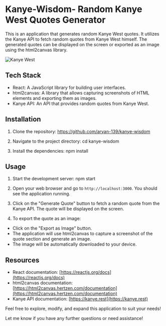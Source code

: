 # Kanye-Wisdom- Random Kanye West Quotes Generator

This is an application that generates random Kanye West quotes. It utilizes the Kanye API to fetch random quotes from Kanye West himself. The generated quotes can be displayed on the screen or exported as an image using the html2canvas library.

![Kanye West](https://drive.google.com/file/d/1yyqUkRKzjwiSIdMGSRGpZaBooDw_sr1z/view?usp=drive_link)

## Tech Stack

- React: A JavaScript library for building user interfaces.
- html2canvas: A library that allows capturing screenshots of HTML elements and exporting them as images.
- Kanye API: An API that provides random quotes from Kanye West.

## Installation

1. Clone the repository:
https://github.com/aryan-139/kanye-wisdom


2. Navigate to the project directory:
cd kanye-wisdom


3. Install the dependencies:
npm install


## Usage

1. Start the development server:
npm start


2. Open your web browser and go to `http://localhost:3000`. You should see the application running.

3. Click on the "Generate Quote" button to fetch a random quote from the Kanye API. The quote will be displayed on the screen.

4. To export the quote as an image:
- Click on the "Export as Image" button.
- The application will use html2canvas to capture a screenshot of the quote section and generate an image.
- The image will be automatically downloaded to your device.

## Resources

- React documentation: [https://reactjs.org/docs](https://reactjs.org/docs)
- html2canvas documentation: [https://html2canvas.hertzen.com/documentation](https://html2canvas.hertzen.com/documentation)
- Kanye API documentation: [https://kanye.rest](https://kanye.rest)

Feel free to explore, modify, and expand this application to suit your needs!

Let me know if you have any further questions or need assistance!

